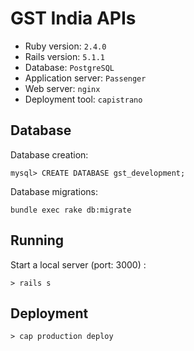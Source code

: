 # GST India APIs

* Ruby version:  `2.4.0`
* Rails version: `5.1.1`
* Database: `PostgreSQL`
* Application server: `Passenger`
* Web server: `nginx`
* Deployment tool: `capistrano`

## Database

Database creation: 

```
mysql> CREATE DATABASE gst_development;
```

Database migrations:
```
bundle exec rake db:migrate
```

## Running

Start a local server (port: 3000) :

```
> rails s
```

## Deployment

```
> cap production deploy
```